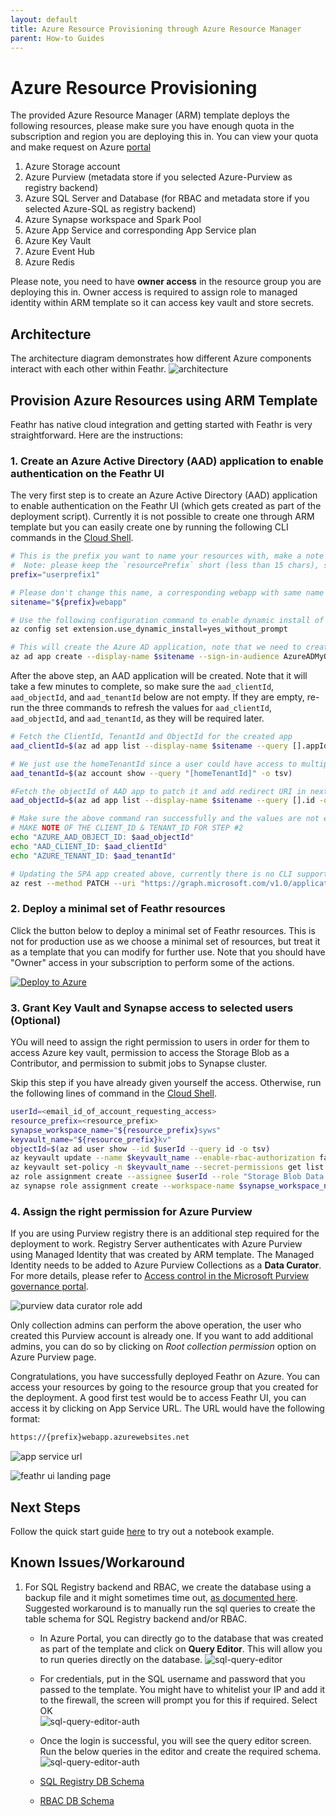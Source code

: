 ```yaml
---
layout: default
title: Azure Resource Provisioning through Azure Resource Manager
parent: How-to Guides
---
```


# Azure Resource Provisioning

The provided Azure Resource Manager (ARM) template deploys the following resources, please make sure you have enough quota in the subscription and region you are deploying this in. You can view your quota and make request on Azure [portal](https://ms.portal.azure.com/#view/Microsoft_Azure_Capacity/QuotaMenuBlade/~/overview)

1. Azure Storage account
2. Azure Purview (metadata store if you selected Azure-Purview as registry backend)
3. Azure SQL Server and Database (for RBAC and metadata store if you selected Azure-SQL as registry backend)
4. Azure Synapse workspace and Spark Pool
5. Azure App Service and corresponding App Service plan
6. Azure Key Vault
7. Azure Event Hub
8. Azure Redis

Please note, you need to have **owner access** in the resource group you are deploying this in. Owner access is required to assign role to managed identity within ARM template so it can access key vault and store secrets.

## Architecture

The architecture diagram demonstrates how different Azure components interact with each other within Feathr.
![architecture](../images/architecture.png)

## Provision Azure Resources using ARM Template

Feathr has native cloud integration and getting started with Feathr is very straightforward. Here are the instructions:

### 1. Create an Azure Active Directory (AAD) application to enable authentication on the Feathr UI

The very first step is to create an Azure Active Directory (AAD) application to enable authentication on the Feathr UI (which gets created as part of the deployment script). Currently it is not possible to create one through ARM template but you can easily create one by running the following CLI commands in the [Cloud Shell](https://shell.azure.com/bash).

```bash
# This is the prefix you want to name your resources with, make a note of it, you will need it during deployment.
#  Note: please keep the `resourcePrefix` short (less than 15 chars), since some of the Azure resources need the full name to be less than 24 characters. Only lowercase alphanumeric characters are allowed for resource prefix.
prefix="userprefix1"

# Please don't change this name, a corresponding webapp with same name gets created in subsequent steps.
sitename="${prefix}webapp"

# Use the following configuration command to enable dynamic install of az extensions without a prompt. This is required for the az account command group used in the following steps.
az config set extension.use_dynamic_install=yes_without_prompt

# This will create the Azure AD application, note that we need to create an AAD app of platform type Single Page Application(SPA). By default passing the redirect-uris with create command creates an app of type web. Setting Sign in audience to AzureADMyOrg limits the application access to just your tenant.
az ad app create --display-name $sitename --sign-in-audience AzureADMyOrg --web-home-page-url "https://$sitename.azurewebsites.net" --enable-id-token-issuance true
```

After the above step, an AAD application will be created. Note that it will take a few minutes to complete, so make sure the `aad_clientId`, `aad_objectId`, and `aad_tenantId` below are not empty. If they are empty, re-run the three commands to refresh the values for `aad_clientId`, `aad_objectId`, and `aad_tenantId`, as they will be required later.

```bash
# Fetch the ClientId, TenantId and ObjectId for the created app
aad_clientId=$(az ad app list --display-name $sitename --query [].appId -o tsv)

# We just use the homeTenantId since a user could have access to multiple tenants
aad_tenantId=$(az account show --query "[homeTenantId]" -o tsv)

#Fetch the objectId of AAD app to patch it and add redirect URI in next step.
aad_objectId=$(az ad app list --display-name $sitename --query [].id -o tsv)

# Make sure the above command ran successfully and the values are not empty. If they are empty, re-run the above commands as the app creation could take some time.
# MAKE NOTE OF THE CLIENT_ID & TENANT_ID FOR STEP #2
echo "AZURE_AAD_OBJECT_ID: $aad_objectId"
echo "AAD_CLIENT_ID: $aad_clientId"
echo "AZURE_TENANT_ID: $aad_tenantId"

# Updating the SPA app created above, currently there is no CLI support to add redirectUris to a SPA, so we have to patch manually via az rest
az rest --method PATCH --uri "https://graph.microsoft.com/v1.0/applications/$aad_objectId" --headers "Content-Type=application/json" --body "{spa:{redirectUris:['https://$sitename.azurewebsites.net']}}"
```

### 2. Deploy a minimal set of Feathr resources

Click the button below to deploy a minimal set of Feathr resources. This is not for production use as we choose a minimal set of resources, but treat it as a template that you can modify for further use. Note that you should have "Owner" access in your subscription to perform some of the actions.

[![Deploy to Azure](https://aka.ms/deploytoazurebutton)](https://portal.azure.com/#create/Microsoft.Template/uri/https%3A%2F%2Fraw.githubusercontent.com%2Flinkedin%2Ffeathr%2Fmain%2Fdocs%2Fhow-to-guides%2Fazure_resource_provision.json)

### 3. Grant Key Vault and Synapse access to selected users (Optional)

YOu will need to assign the right permission to users in order for them to access Azure key vault, permission to access the Storage Blob as a Contributor, and permission to submit jobs to Synapse cluster.

Skip this step if you have already given yourself the access. Otherwise, run the following lines of command in the [Cloud Shell](https://shell.azure.com/bash).

```bash
userId=<email_id_of_account_requesting_access>
resource_prefix=<resource_prefix>
synapse_workspace_name="${resource_prefix}syws"
keyvault_name="${resource_prefix}kv"
objectId=$(az ad user show --id $userId --query id -o tsv)
az keyvault update --name $keyvault_name --enable-rbac-authorization false
az keyvault set-policy -n $keyvault_name --secret-permissions get list --object-id $objectId
az role assignment create --assignee $userId --role "Storage Blob Data Contributor"
az synapse role assignment create --workspace-name $synapse_workspace_name --role "Synapse Contributor" --assignee $userId
```

### 4. Assign the right permission for Azure Purview

If you are using Purview registry there is an additional step required for the deployment to work. Registry Server authenticates with Azure Purview using Managed Identity that was created by ARM template. The Managed Identity needs to be added to Azure Purview Collections as a **Data Curator**. For more details, please refer to [Access control in the Microsoft Purview governance portal](https://docs.microsoft.com/en-us/azure/purview/catalog-permissions).

![purview data curator role add](../images/purview_permission_setting.png)

Only collection admins can perform the above operation, the user who created this Purview account is already one. If you want to add additional admins, you can do so by clicking on _Root collection permission_ option on Azure Purview page.

Congratulations, you have successfully deployed Feathr on Azure. You can access your resources by going to the resource group that you created for the deployment. A good first test would be to access Feathr UI, you can access it by clicking on App Service URL. The URL would have the following format:

```bash
https://{prefix}webapp.azurewebsites.net
```

![app service url](../images/app-service-url.png)

![feathr ui landing page](../images/feathr-ui-landingpage.png)

## Next Steps

Follow the quick start guide [here](https://linkedin.github.io/feathr/quickstart_synapse.html) to try out a notebook example.

## Known Issues/Workaround

1. For SQL Registry backend and RBAC, we create the database using a backup file and it might sometimes time out, [as documented here](https://docs.microsoft.com/en-us/azure/azure-sql/database/database-import-export-hang?view=azuresql). Suggested workaround is to manually run the sql queries to create the table schema for SQL Registry backend and/or RBAC.

   - In Azure Portal, you can directly go to the database that was created as part of the template and click on **Query Editor**.
     This will allow you to run queries directly on the database.
     ![sql-query-editor](../images/sqldb-query-editor.png)

   - For credentials, put in the SQL username and password that you passed to the template. You might have to whitelist your IP and add it to the firewall, the screen will prompt you for this if required. Select OK  
     ![sql-query-editor-auth](../images/sql-query-editor-auth.png)

   - Once the login is successful, you will see the query editor screen. Run the below queries in the editor and create the required schema.
     ![sql-query-editor-auth](../images/sql-query-editor-open.png)

   - [SQL Registry DB Schema](https://github.com/linkedin/feathr/blob/main/registry/sql-registry/scripts/schema.sql)

   - [RBAC DB Schema](https://github.com/linkedin/feathr/blob/main/registry/access_control/scripts/schema.sql)
